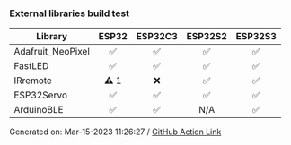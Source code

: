 ### External libraries build test

Library|ESP32|ESP32C3|ESP32S2|ESP32S3
-|:-:|:-:|:-:|:-:
Adafruit_NeoPixel|:white_check_mark:|:white_check_mark:|:white_check_mark:|:white_check_mark:
FastLED|:white_check_mark:|:white_check_mark:|:white_check_mark:|:white_check_mark:
IRremote|:warning: 1|:x:|:white_check_mark:|:white_check_mark:
ESP32Servo|:white_check_mark:|:white_check_mark:|:white_check_mark:|:white_check_mark:
ArduinoBLE|:white_check_mark:|:white_check_mark:|N/A|:white_check_mark:


Generated on: Mar-15-2023 11:26:27
/ [GitHub Action Link](https://github.com/P-R-O-C-H-Y/arduino-esp32/actions/runs/4425678804)